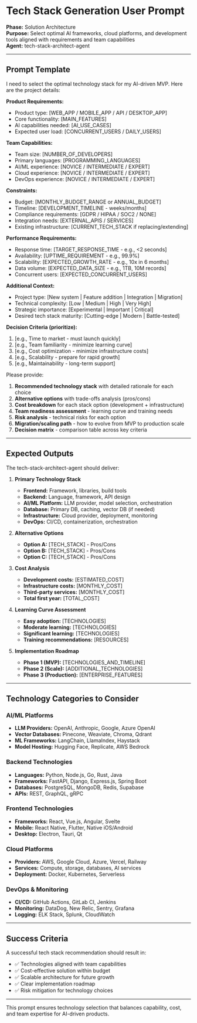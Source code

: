 # Tech Stack Generation User Prompt

**Phase:** Solution Architecture  
**Purpose:** Select optimal AI frameworks, cloud platforms, and development tools aligned with requirements and team capabilities  
**Agent:** tech-stack-architect-agent  

---

## Prompt Template

I need to select the optimal technology stack for my AI-driven MVP. Here are the project details:

**Product Requirements:**
- Product type: [WEB_APP / MOBILE_APP / API / DESKTOP_APP]
- Core functionality: [MAIN_FEATURES]
- AI capabilities needed: [AI_USE_CASES]
- Expected user load: [CONCURRENT_USERS / DAILY_USERS]

**Team Capabilities:**
- Team size: [NUMBER_OF_DEVELOPERS]
- Primary languages: [PROGRAMMING_LANGUAGES]
- AI/ML experience: [NOVICE / INTERMEDIATE / EXPERT]
- Cloud experience: [NOVICE / INTERMEDIATE / EXPERT]
- DevOps experience: [NOVICE / INTERMEDIATE / EXPERT]

**Constraints:**
- Budget: [MONTHLY_BUDGET_RANGE or ANNUAL_BUDGET]
- Timeline: [DEVELOPMENT_TIMELINE - weeks/months]
- Compliance requirements: [GDPR / HIPAA / SOC2 / NONE]
- Integration needs: [EXTERNAL_APIS / SERVICES]
- Existing infrastructure: [CURRENT_TECH_STACK if replacing/extending]

**Performance Requirements:**
- Response time: [TARGET_RESPONSE_TIME - e.g., <2 seconds]
- Availability: [UPTIME_REQUIREMENT - e.g., 99.9%]
- Scalability: [EXPECTED_GROWTH_RATE - e.g., 10x in 6 months]
- Data volume: [EXPECTED_DATA_SIZE - e.g., 1TB, 10M records]
- Concurrent users: [EXPECTED_CONCURRENT_USERS]

**Additional Context:**
- Project type: [New system | Feature addition | Integration | Migration]
- Technical complexity: [Low | Medium | High | Very High]
- Strategic importance: [Experimental | Important | Critical]
- Desired tech stack maturity: [Cutting-edge | Modern | Battle-tested]

**Decision Criteria (prioritize):**
1. [e.g., Time to market - must launch quickly]
2. [e.g., Team familiarity - minimize learning curve]
3. [e.g., Cost optimization - minimize infrastructure costs]
4. [e.g., Scalability - prepare for rapid growth]
5. [e.g., Maintainability - long-term support]

Please provide:
1. **Recommended technology stack** with detailed rationale for each choice
2. **Alternative options** with trade-offs analysis (pros/cons)
3. **Cost breakdown** for each stack option (development + infrastructure)
4. **Team readiness assessment** - learning curve and training needs
5. **Risk analysis** - technical risks for each option
6. **Migration/scaling path** - how to evolve from MVP to production scale
7. **Decision matrix** - comparison table across key criteria

---

## Expected Outputs

The tech-stack-architect-agent should deliver:

1. **Primary Technology Stack**
   - **Frontend:** Framework, libraries, build tools
   - **Backend:** Language, framework, API design
   - **AI/ML Platform:** LLM provider, model selection, orchestration
   - **Database:** Primary DB, caching, vector DB (if needed)
   - **Infrastructure:** Cloud provider, deployment, monitoring
   - **DevOps:** CI/CD, containerization, orchestration

2. **Alternative Options**
   - **Option A:** [TECH_STACK] - Pros/Cons
   - **Option B:** [TECH_STACK] - Pros/Cons
   - **Option C:** [TECH_STACK] - Pros/Cons

3. **Cost Analysis**
   - **Development costs:** [ESTIMATED_COST]
   - **Infrastructure costs:** [MONTHLY_COST]
   - **Third-party services:** [MONTHLY_COST]
   - **Total first year:** [TOTAL_COST]

4. **Learning Curve Assessment**
   - **Easy adoption:** [TECHNOLOGIES]
   - **Moderate learning:** [TECHNOLOGIES]
   - **Significant learning:** [TECHNOLOGIES]
   - **Training recommendations:** [RESOURCES]

5. **Implementation Roadmap**
   - **Phase 1 (MVP):** [TECHNOLOGIES_AND_TIMELINE]
   - **Phase 2 (Scale):** [ADDITIONAL_TECHNOLOGIES]
   - **Phase 3 (Production):** [ENTERPRISE_FEATURES]

---

## Technology Categories to Consider

### AI/ML Platforms
- **LLM Providers:** OpenAI, Anthropic, Google, Azure OpenAI
- **Vector Databases:** Pinecone, Weaviate, Chroma, Qdrant
- **ML Frameworks:** LangChain, LlamaIndex, Haystack
- **Model Hosting:** Hugging Face, Replicate, AWS Bedrock

### Backend Technologies
- **Languages:** Python, Node.js, Go, Rust, Java
- **Frameworks:** FastAPI, Django, Express.js, Spring Boot
- **Databases:** PostgreSQL, MongoDB, Redis, Supabase
- **APIs:** REST, GraphQL, gRPC

### Frontend Technologies
- **Frameworks:** React, Vue.js, Angular, Svelte
- **Mobile:** React Native, Flutter, Native iOS/Android
- **Desktop:** Electron, Tauri, Qt

### Cloud Platforms
- **Providers:** AWS, Google Cloud, Azure, Vercel, Railway
- **Services:** Compute, storage, databases, AI services
- **Deployment:** Docker, Kubernetes, Serverless

### DevOps & Monitoring
- **CI/CD:** GitHub Actions, GitLab CI, Jenkins
- **Monitoring:** DataDog, New Relic, Sentry, Grafana
- **Logging:** ELK Stack, Splunk, CloudWatch

---

## Success Criteria

A successful tech stack recommendation should result in:

- ✅ Technologies aligned with team capabilities
- ✅ Cost-effective solution within budget
- ✅ Scalable architecture for future growth
- ✅ Clear implementation roadmap
- ✅ Risk mitigation for technology choices

---

This prompt ensures technology selection that balances capability, cost, and team expertise for AI-driven products.

